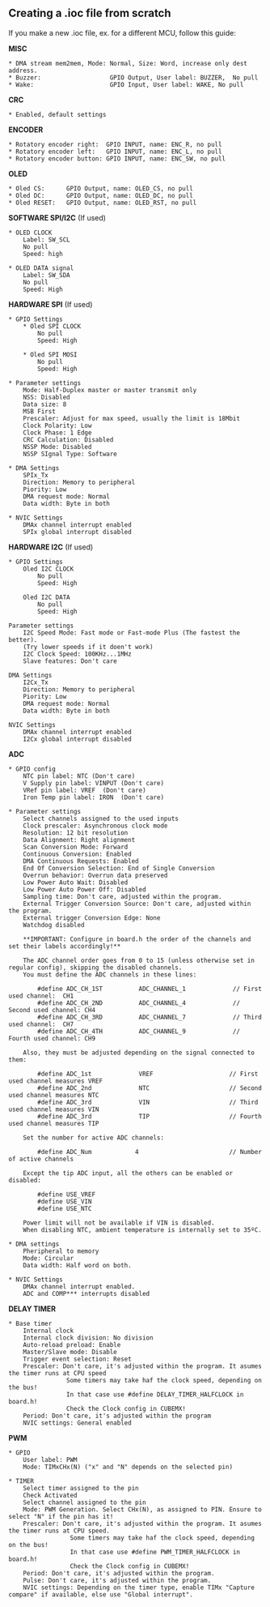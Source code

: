 ## Creating a .ioc file from scratch

If you make a new .ioc file, ex. for a different MCU, follow this guide:<br>

**MISC**<br>

    * DMA stream mem2mem, Mode: Normal, Size: Word, increase only dest address.   
    * Buzzer:                   GPIO Output, User label: BUZZER,  No pull
    * Wake:                     GPIO Input, User label: WAKE, No pull       
      
      
**CRC**<br>

    * Enabled, default settings
        
        
**ENCODER**<br>

    * Rotatory encoder right:  GPIO INPUT, name: ENC_R, no pull
    * Rotatory encoder left:   GPIO INPUT, name: ENC_L, no pull
    * Rotatory encoder button: GPIO INPUT, name: ENC_SW, no pull
        
        
**OLED**<br>

    * Oled CS:      GPIO Output, name: OLED_CS, no pull
    * Oled DC:      GPIO Output, name: OLED_DC, no pull
    * Oled RESET:   GPIO Output, name: OLED_RST, no pull


**SOFTWARE SPI/I2C** (If used)<br>

    * OLED CLOCK
        Label: SW_SCL
        No pull
        Speed: high
        
    * OLED DATA signal
        Label: SW_SDA
        No pull
        Speed: High
        
        
**HARDWARE SPI** (If used)<br>

    * GPIO Settings
        * Oled SPI CLOCK
            No pull
            Speed: High
            
        * Oled SPI MOSI
            No pull
            Speed: High
            
    * Parameter settings
        Mode: Half-Duplex master or master transmit only
        NSS: Disabled
        Data size: 8
        MSB First
        Prescaler: Adjust for max speed, usually the limit is 18Mbit
        Clock Polarity: Low
        Clock Phase: 1 Edge
        CRC Calculation: Disabled
        NSSP Mode: Disabled
        NSSP SIgnal Type: Software
        
    * DMA Settings
        SPIx_Tx
        Direction: Memory to peripheral
        Piority: Low
        DMA request mode: Normal
        Data width: Byte in both
        
    * NVIC Settings
        DMAx channel interrupt enabled
        SPIx global interrupt disabled
        
        
**HARDWARE I2C** (If used)<br>

    * GPIO Settings
        Oled I2C CLOCK
            No pull
            Speed: High
            
        Oled I2C DATA
            No pull
            Speed: High

    Parameter settings
        I2C Speed Mode: Fast mode or Fast-mode Plus (The fastest the better).
        (Try lower speeds if it doen't work)
        I2C Clock Speed: 100KHz...1MHz
        Slave features: Don't care             
        
    DMA Settings
        I2Cx_Tx
        Direction: Memory to peripheral
        Piority: Low
        DMA request mode: Normal
        Data width: Byte in both           
        
    NVIC Settings
        DMAx channel interrupt enabled
        I2Cx global interrupt disabled  
        
        
**ADC**<br>

    * GPIO config
        NTC pin label: NTC (Don't care)
        V Supply pin label: VINPUT (Don't care)
        VRef pin label: VREF  (Don't care)
        Iron Temp pin label: IRON  (Don't care)
        
    * Parameter settings
        Select channels assigned to the used inputs
        Clock prescaler: Asynchronous clock mode
        Resolution: 12 bit resolution
        Data Alignment: Right alignment
        Scan Conversion Mode: Forward
        Continuous Conversion: Enabled
        DMA Continuous Requests: Enabled
        End Of Conversion Selection: End of Single Conversion
        Overrun behavior: Overrun data preserved
        Low Power Auto Wait: Disabled
        Low Power Auto Power Off: Disabled
        Sampling time: Don't care, adjusted within the program.
        External Trigger Conversion Source: Don't care, adjusted within the program.
        External trigger Conversion Edge: None
        Watchdog disabled
            
        **IMPORTANT: Configure in board.h the order of the channels and set their labels accordingly!**
        
        The ADC channel order goes from 0 to 15 (unless otherwise set in regular config), skipping the disabled channels.
        You must define the ADC channels in these lines:
              
            #define ADC_CH_1ST          ADC_CHANNEL_1             // First used channel:  CH1
            #define ADC_CH_2ND          ADC_CHANNEL_4             // Second used channel: CH4
            #define ADC_CH_3RD          ADC_CHANNEL_7             // Third used channel:  CH7
            #define ADC_CH_4TH          ADC_CHANNEL_9             // Fourth used channel: CH9
        
        Also, they must be adjusted depending on the signal connected to them:
      
            #define ADC_1st             VREF                     // First used channel measures VREF
            #define ADC_2nd             NTC                      // Second used channel measures NTC
            #define ADC_3rd             VIN                      // Third used channel measures VIN
            #define ADC_3rd             TIP                      // Fourth used channel measures TIP
                
        Set the number for active ADC channels:
              
            #define ADC_Num            4                         // Number of active channels
                  
        Except the tip ADC input, all the others can be enabled or disabled:
        
            #define USE_VREF
            #define USE_VIN
            #define USE_NTC
       
        Power limit will not be available if VIN is disabled.
        When disabling NTC, ambient temperature is internally set to 35ºC.
		
    * DMA settings
        Pheripheral to memory
        Mode: Circular
        Data width: Half word on both.           
		
    * NVIC Settings
        DMAx channel interrupt enabled.
        ADC and COMP*** interrupts disabled 


**DELAY TIMER**<br>

    * Base timer
        Internal clock
        Internal clock division: No division
        Auto-reload preload: Enable
        Master/Slave mode: Disable
        Trigger event selection: Reset
        Prescaler: Don't care, it's adjusted within the program. It asumes the timer runs at CPU speed
                    Some timers may take haf the clock speed, depending on the bus!
                    In that case use #define DELAY_TIMER_HALFCLOCK in board.h!
                    Check the Clock config in CUBEMX!
        Period: Don't care, it's adjusted within the program
        NVIC settings: General enabled


**PWM**<br>

    * GPIO
        User label: PWM
        Mode: TIMxCHx(N) ("x" and "N" depends on the selected pin)
        
    * TIMER
        Select timer assigned to the pin
        Check Activated
        Select channel assigned to the pin
        Mode: PWM Generation. Select CHx(N), as assigned to PIN. Ensure to select "N" if the pin has it!
        Prescaler: Don't care, it's adjusted within the program. It asumes the timer runs at CPU speed.
                     Some timers may take haf the clock speed, depending on the bus!
                     In that case use #define PWM_TIMER_HALFCLOCK in board.h!
                     Check the Clock config in CUBEMX!
        Period: Don't care, it's adjusted within the program.
        Pulse: Don't care, it's adjusted within the program.
        NVIC settings: Depending on the timer type, enable TIMx "Capture compare" if available, else use "Global interrupt".
